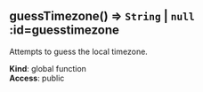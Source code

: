 ## guessTimezone() ⇒ <code>String</code> \| <code>null</code> :id=guesstimezone
Attempts to guess the local timezone.

**Kind**: global function  
**Access**: public  
